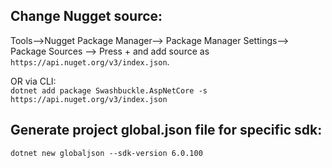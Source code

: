 
Change Nugget source:
---
Tools-->Nugget Package Manager--> Package Manager Settings--> Package Sources --> Press + and add source as ```https://api.nuget.org/v3/index.json```.   

OR via CLI:   
```dotnet add package Swashbuckle.AspNetCore -s https://api.nuget.org/v3/index.json```

Generate project global.json file for specific sdk:
---
```dotnet new globaljson --sdk-version 6.0.100```
